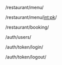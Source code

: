 /restaurant/menu/

/restaurant/menu/<int:pk>/

/restaurant/booking/

/auth/users/

/auth/token/login/

/auth/token/logout/
